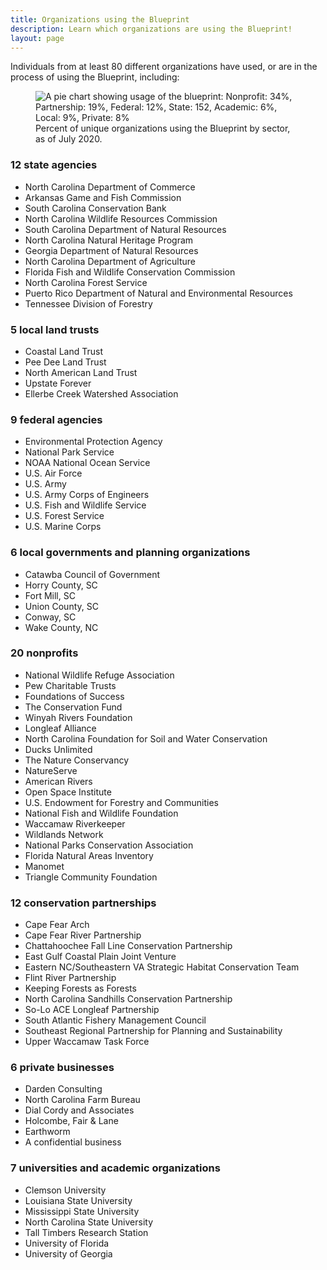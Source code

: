 ```yaml
---
title: Organizations using the Blueprint
description: Learn which organizations are using the Blueprint!
layout: page
---
```

Individuals from at least 80 different organizations have used, or are in the process of using the Blueprint, including:

<figure class="image-right">
  <img src="{{ site.baseurl }}/images/BlueprintUserChart_7-31-20.png" alt="A pie chart showing usage of the blueprint: Nonprofit: 34%, Partnership: 19%, Federal: 12%, State: 152, Academic: 6%, Local: 9%, Private: 8%"/>
  <figcaption>Percent of unique organizations using the Blueprint by sector, as of July 2020.</figcaption>
</figure>

### 12 state agencies

- North Carolina Department of Commerce
- Arkansas Game and Fish Commission
- South Carolina Conservation Bank
- North Carolina Wildlife Resources Commission
- South Carolina Department of Natural Resources
- North Carolina Natural Heritage Program
- Georgia Department of Natural Resources
- North Carolina Department of Agriculture
- Florida Fish and Wildlife Conservation Commission
- North Carolina Forest Service
- Puerto Rico Department of Natural and Environmental Resources
- Tennessee Division of Forestry

### 5 local land trusts

- Coastal Land Trust
- Pee Dee Land Trust
- North American Land Trust
- Upstate Forever
- Ellerbe Creek Watershed Association

### 9 federal agencies

- Environmental Protection Agency
- National Park Service
- NOAA National Ocean Service
- U.S. Air Force
- U.S. Army
- U.S. Army Corps of Engineers
- U.S. Fish and Wildlife Service
- U.S. Forest Service
- U.S. Marine Corps

### 6 local governments and planning organizations

- Catawba Council of Government
- Horry County, SC
- Fort Mill, SC
- Union County, SC
- Conway, SC
- Wake County, NC

### 20 nonprofits

- National Wildlife Refuge Association
- Pew Charitable Trusts
- Foundations of Success
- The Conservation Fund
- Winyah Rivers Foundation
- Longleaf Alliance
- North Carolina Foundation for Soil and Water Conservation
- Ducks Unlimited
- The Nature Conservancy
- NatureServe
- American Rivers
- Open Space Institute
- U.S. Endowment for Forestry and Communities
- National Fish and Wildlife Foundation
- Waccamaw Riverkeeper
- Wildlands Network
- National Parks Conservation Association
- Florida Natural Areas Inventory
- Manomet
- Triangle Community Foundation

### 12 conservation partnerships

- Cape Fear Arch
- Cape Fear River Partnership
- Chattahoochee Fall Line Conservation Partnership
- East Gulf Coastal Plain Joint Venture
- Eastern NC/Southeastern VA Strategic Habitat Conservation Team
- Flint River Partnership
- Keeping Forests as Forests
- North Carolina Sandhills Conservation Partnership
- So-Lo ACE Longleaf Partnership
- South Atlantic Fishery Management Council
- Southeast Regional Partnership for Planning and Sustainability
- Upper Waccamaw Task Force

### 6 private businesses

- Darden Consulting
- North Carolina Farm Bureau
- Dial Cordy and Associates
- Holcombe, Fair & Lane
- Earthworm
- A confidential business

### 7 universities and academic organizations

- Clemson University
- Louisiana State University
- Mississippi State University
- North Carolina State University
- Tall Timbers Research Station
- University of Florida
- University of Georgia
